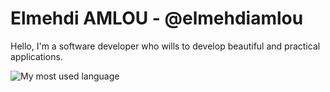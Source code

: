 # Elmehdi AMLOU - @elmehdiamlou
Hello, I'm a software developer who wills to develop beautiful and practical applications.

![My most used language](https://github-readme-stats.vercel.app/api/top-langs/?username=elmehdiamlou&layout=compact)
